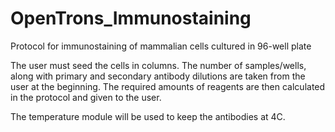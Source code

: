 # OpenTrons_Immunostaining
Protocol for immunostaining of mammalian cells cultured in 96-well plate

The user must seed the cells in columns. The number of samples/wells, along with
primary and secondary antibody dilutions are taken from the user at the beginning.
The required amounts of reagents are then calculated in the protocol and given to the user.

The temperature module will be used to keep the antibodies at 4C.


